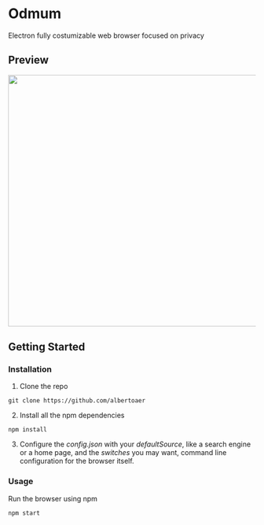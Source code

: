# Odmum

Electron fully costumizable web browser focused on privacy

## Preview

<img width='512' src='https://user-images.githubusercontent.com/24974091/177046027-636e7ad8-ea97-4cdc-9774-c36d61b75f0f.PNG'></img>

## Getting Started

### Installation

1. Clone the repo
```
git clone https://github.com/albertoaer
```
2. Install all the npm dependencies
```
npm install
```
3. Configure the *config.json* with your *defaultSource*, like a search engine or a home page, and the *switches* you may want, command line configuration for the browser itself.

### Usage

Run the browser using npm
```
npm start
```
